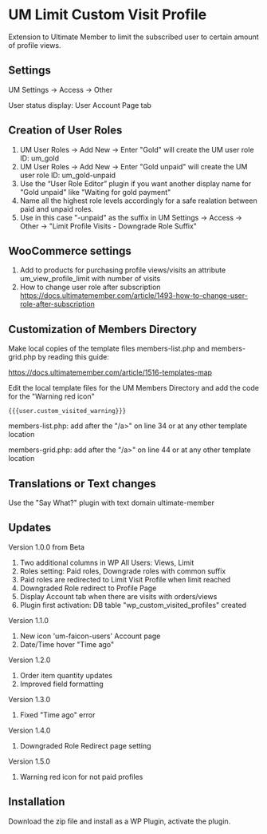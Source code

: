 # UM Limit Custom Visit Profile
Extension to Ultimate Member to limit the subscribed user to certain amount of profile views.
## Settings
UM Settings -> Access -> Other

User status display: User Account Page tab

## Creation of User Roles
1. UM User Roles -> Add New -> Enter "Gold" will create the UM user role ID: um_gold
2. UM User Roles -> Add New -> Enter "Gold unpaid" will create the UM user role ID: um_gold-unpaid
3. Use the “User Role Editor” plugin if you want another  display name for "Gold unpaid" like "Waiting for gold payment"
4. Name all the highest role levels accordingly for a safe realation between paid and unpaid roles.
5. Use in this case "-unpaid" as the suffix in UM Settings -> Access -> Other -> "Limit Profile Visits - Downgrade Role Suffix"
## WooCommerce settings
1. Add to products for purchasing profile views/visits an attribute um_view_profile_limit with number of visits
2. How to change user role after subscription https://docs.ultimatemember.com/article/1493-how-to-change-user-role-after-subscription

## Customization of Members Directory
Make local copies of the template files members-list.php and members-grid.php by reading this guide: 

https://docs.ultimatemember.com/article/1516-templates-map

Edit the local template files for the UM Members Directory and add the code for the "Warning red icon" <code><div>{{{user.custom_visited_warning}}}</div></code>

members-list.php: add after the "/a>" on line 34 or at any other template location

members-grid.php: add after the "/a>" on line 44 or at any other template location
## Translations or Text changes
Use the "Say What?" plugin with text domain ultimate-member

## Updates
Version 1.0.0 from Beta
1. Two additional columns in WP All Users: Views, Limit
2. Roles setting: Paid roles, Downgrade roles with common suffix
3. Paid roles are redirected to Limit Visit Profile when limit reached
4. Downgraded Role redirect to Profile Page
5. Display Account tab when there are visits with orders/views
6. Plugin first activation: DB table "wp_custom_visited_profiles" created

Version 1.1.0
1. New icon 'um-faicon-users' Account page
2. Date/Time hover "Time ago"

Version 1.2.0
1. Order item quantity updates
2. Improved field formatting

Version 1.3.0
1. Fixed "Time ago" error

Version 1.4.0
1. Downgraded Role Redirect page setting

Version 1.5.0
1. Warning red icon for not paid profiles


## Installation
Download the zip file and install as a WP Plugin, activate the plugin.
